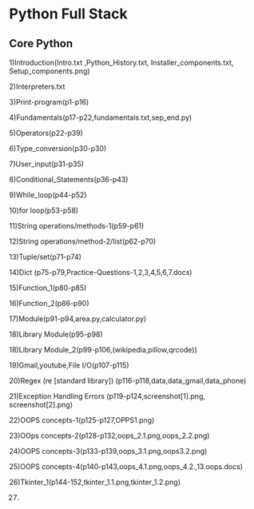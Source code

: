 # Python Full Stack
Core Python
-------------
1)Introduction(Intro.txt ,Python_History.txt, Installer_components.txt, Setup_components.png)

2)Interpreters.txt

3)Print-program(p1-p16)

4)Fundamentals(p17-p22,fundamentals.txt,sep_end.py)

5)Operators(p22-p39)

6)Type_conversion(p30-p30)

7)User_input(p31-p35)

8)Conditional_Statements(p36-p43)

9)While_loop(p44-p52)

10)for loop(p53-p58)

11)String operations/methods-1(p59-p61)

12)String operations/method-2/list(p62-p70)

13)Tuple/set(p71-p74)

14)Dict (p75-p79,Practice-Questions-1,2,3,4,5,6,7.docs)

15)Function_1(p80-p85)

16)Function_2(p86-p90)

17)Module(p91-p94,area.py,calculator.py)

18)Library Module(p95-p98)

18)Library Module_2(p99-p106,(wikipedia,pillow,qrcode))

19)Gmail,youtube,File I/O(p107-p115)

20)Regex (re [standard library]) (p116-p118,data,data_gmail,data_phone)

21)Exception Handling Errors (p119-p124,screenshot[1].png, screenshot[2].png)

22)OOPS concepts-1(p125-p127,OPPS1.png)

23)OOps concepts-2(p128-p132,oops_2.1.png,oops_2.2.png)

24)OOPS concepts-3(p133-p139,oops_3.1.png,oops3.2.png)

25)OOPS concepts-4(p140-p143,oops_4.1.png,oops_4.2.,13.oops.docs)

26)Tkinter_1(p144-152,tkinter_1.1.png,tkinter_1.2.png)

27)